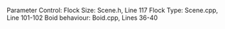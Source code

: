 Parameter Control:
Flock Size: Scene.h, Line 117
Flock Type: Scene.cpp, Line 101-102
Boid behaviour: Boid.cpp, Lines 36-40
